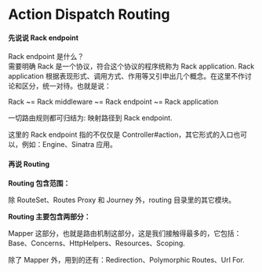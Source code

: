 # Action Dispatch Routing

#### 先说说 Rack endpoint

Rack endpoint 是什么？
<br>
需要明确 Rack 是一个协议，符合这个协议的程序统称为 Rack application. Rack application 根据表现形式、调用方式、作用等又引申出几个概念。在这里不作讨论和区分，统一对待。也就是说：

Rack ~= Rack middleware ~= Rack endpoint ~= Rack application

一切路由规则都可归结为: 映射路径到 Rack endpoint.

这里的 Rack endpoint 指的不仅仅是 Controller#action，其它形式的入口也可以，例如：Engine、Sinatra 应用。

#### 再说 Routing

**Routing 包含范围：**

除 RouteSet、Routes Proxy 和 Journey 外，routing 目录里的其它模块。

**Routing 主要包含两部分：**

Mapper 这部分，也就是路由机制这部分，这是我们接触得最多的，它包括：Base、Concerns、HttpHelpers、Resources、Scoping.

除了 Mapper 外，用到的还有：Redirection、Polymorphic Routes、Url For.
